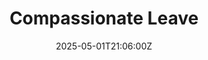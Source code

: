 ---
title: Compassionate Leave
linkTitle: Compassionate Leave
date: '2025-05-01T21:06:00Z'
weight: 1
description: In the event of a bereavement, employees can take one full day and an
  additional half or full day for the funeral, fully paid. Additional leave can be
  requested on a case-by-case basis. Employees may also choose to work if they prefer
  that distraction.
draft: false
ref: compassionate-leave
---